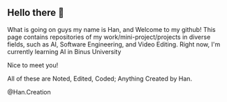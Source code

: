 ## Hello there 👋
What is going on guys my name is Han,  and Welcome to my github! This page contains repositories of my work/mini-project/projects in diverse fields, such as AI, Software Engineering, and Video Editing. Right now, I'm currently learning AI in Binus University


Nice to meet you!

All of these are Noted, Edited, Coded; Anything Created by Han.

@Han.Creation
<!--
**HanCreation/HanCreation** is a ✨ _special_ ✨ repository because its `README.md` (this file) appears on your GitHub profile.

Here are some ideas to get you started:

- 🔭 I’m currently working on ...
- 🌱 I’m currently learning ...
- 👯 I’m looking to collaborate on ...
- 🤔 I’m looking for help with ...
- 💬 Ask me about ...
- 📫 How to reach me: ...
- 😄 Pronouns: ...
- ⚡ Fun fact: ...
-->
